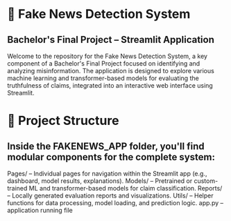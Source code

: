 # 📰 Fake News Detection System

## Bachelor's Final Project – Streamlit Application

Welcome to the repository for the Fake News Detection System, a key component of a Bachelor's Final Project focused on identifying and analyzing misinformation. The application is designed to explore various machine learning and transformer-based models for evaluating the truthfulness of claims, integrated into an interactive web interface using Streamlit.

# 📁 Project Structure

## Inside the FAKENEWS_APP folder, you'll find modular components for the complete system:

Pages/ – Individual pages for navigation within the Streamlit app (e.g., dashboard, model results, explanations).
Models/ – Pretrained or custom-trained ML and transformer-based models for claim classification.
Reports/ – Locally generated evaluation reports and visualizations.
Utils/ – Helper functions for data processing, model loading, and prediction logic.
app.py – application running file
